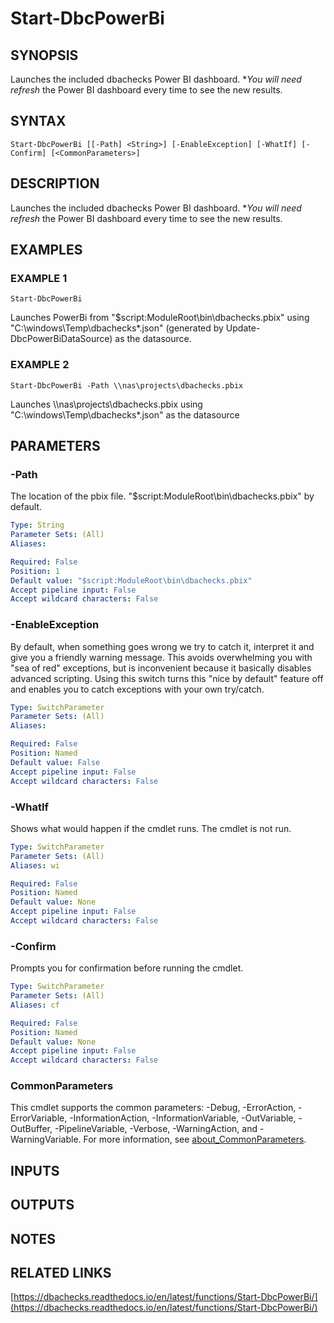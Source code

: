 # Start-DbcPowerBi

## SYNOPSIS
Launches the included dbachecks Power BI dashboard.
**You will need refresh* the Power BI dashboard every time to see the new results.

## SYNTAX

```
Start-DbcPowerBi [[-Path] <String>] [-EnableException] [-WhatIf] [-Confirm] [<CommonParameters>]
```

## DESCRIPTION
Launches the included dbachecks Power BI dashboard.
**You will need refresh* the Power BI dashboard every time to see the new results.

## EXAMPLES

### EXAMPLE 1
```
Start-DbcPowerBi
```

Launches PowerBi from "$script:ModuleRoot\bin\dbachecks.pbix" using "C:\windows\Temp\dbachecks\*.json" (generated by Update-DbcPowerBiDataSource) as the datasource.

### EXAMPLE 2
```
Start-DbcPowerBi -Path \\nas\projects\dbachecks.pbix
```

Launches \\\\nas\projects\dbachecks.pbix using "C:\windows\Temp\dbachecks\*.json" as the datasource

## PARAMETERS

### -Path
The location of the pbix file.
"$script:ModuleRoot\bin\dbachecks.pbix" by default.

```yaml
Type: String
Parameter Sets: (All)
Aliases:

Required: False
Position: 1
Default value: "$script:ModuleRoot\bin\dbachecks.pbix"
Accept pipeline input: False
Accept wildcard characters: False
```

### -EnableException
By default, when something goes wrong we try to catch it, interpret it and give you a friendly warning message.
This avoids overwhelming you with "sea of red" exceptions, but is inconvenient because it basically disables advanced scripting.
Using this switch turns this "nice by default" feature off and enables you to catch exceptions with your own try/catch.

```yaml
Type: SwitchParameter
Parameter Sets: (All)
Aliases:

Required: False
Position: Named
Default value: False
Accept pipeline input: False
Accept wildcard characters: False
```

### -WhatIf
Shows what would happen if the cmdlet runs.
The cmdlet is not run.

```yaml
Type: SwitchParameter
Parameter Sets: (All)
Aliases: wi

Required: False
Position: Named
Default value: None
Accept pipeline input: False
Accept wildcard characters: False
```

### -Confirm
Prompts you for confirmation before running the cmdlet.

```yaml
Type: SwitchParameter
Parameter Sets: (All)
Aliases: cf

Required: False
Position: Named
Default value: None
Accept pipeline input: False
Accept wildcard characters: False
```

### CommonParameters
This cmdlet supports the common parameters: -Debug, -ErrorAction, -ErrorVariable, -InformationAction, -InformationVariable, -OutVariable, -OutBuffer, -PipelineVariable, -Verbose, -WarningAction, and -WarningVariable. For more information, see [about_CommonParameters](http://go.microsoft.com/fwlink/?LinkID=113216).

## INPUTS

## OUTPUTS

## NOTES

## RELATED LINKS

[https://dbachecks.readthedocs.io/en/latest/functions/Start-DbcPowerBi/](https://dbachecks.readthedocs.io/en/latest/functions/Start-DbcPowerBi/)


